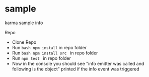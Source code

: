 # sample
karma sample info

Repo
  - Clone Repo
  - Run ```bash npm install``` in repo folder
  - Run ```bash npm install src ``` in repo folder
  - Run ```npm test ``` in repo folder
  - Now in the console you should see "info emitter was called and following is the object" printed if the info event was triggered
